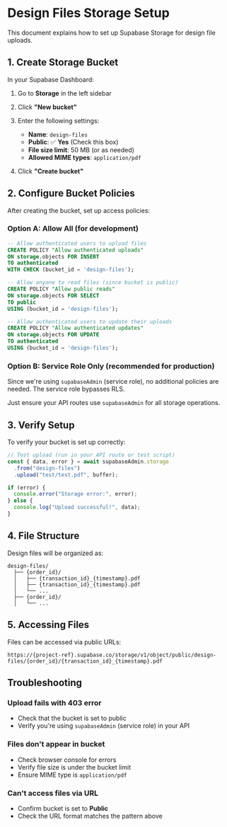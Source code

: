 # Design Files Storage Setup

This document explains how to set up Supabase Storage for design file uploads.

## 1. Create Storage Bucket

In your Supabase Dashboard:

1. Go to **Storage** in the left sidebar
2. Click **"New bucket"**
3. Enter the following settings:

   - **Name**: `design-files`
   - **Public**: ✅ **Yes** (Check this box)
   - **File size limit**: 50 MB (or as needed)
   - **Allowed MIME types**: `application/pdf`

4. Click **"Create bucket"**

## 2. Configure Bucket Policies

After creating the bucket, set up access policies:

### Option A: Allow All (for development)

```sql
-- Allow authenticated users to upload files
CREATE POLICY "Allow authenticated uploads"
ON storage.objects FOR INSERT
TO authenticated
WITH CHECK (bucket_id = 'design-files');

-- Allow anyone to read files (since bucket is public)
CREATE POLICY "Allow public reads"
ON storage.objects FOR SELECT
TO public
USING (bucket_id = 'design-files');

-- Allow authenticated users to update their uploads
CREATE POLICY "Allow authenticated updates"
ON storage.objects FOR UPDATE
TO authenticated
USING (bucket_id = 'design-files');
```

### Option B: Service Role Only (recommended for production)

Since we're using `supabaseAdmin` (service role), no additional policies are needed. The service role bypasses RLS.

Just ensure your API routes use `supabaseAdmin` for all storage operations.

## 3. Verify Setup

To verify your bucket is set up correctly:

```javascript
// Test upload (run in your API route or test script)
const { data, error } = await supabaseAdmin.storage
  .from("design-files")
  .upload("test/test.pdf", buffer);

if (error) {
  console.error("Storage error:", error);
} else {
  console.log("Upload successful!", data);
}
```

## 4. File Structure

Design files will be organized as:

```
design-files/
  ├── {order_id}/
  │   ├── {transaction_id}_{timestamp}.pdf
  │   ├── {transaction_id}_{timestamp}.pdf
  │   └── ...
  ├── {order_id}/
  │   └── ...
```

## 5. Accessing Files

Files can be accessed via public URLs:

```
https://{project-ref}.supabase.co/storage/v1/object/public/design-files/{order_id}/{transaction_id}_{timestamp}.pdf
```

## Troubleshooting

### Upload fails with 403 error

- Check that the bucket is set to public
- Verify you're using `supabaseAdmin` (service role) in your API

### Files don't appear in bucket

- Check browser console for errors
- Verify file size is under the bucket limit
- Ensure MIME type is `application/pdf`

### Can't access files via URL

- Confirm bucket is set to **Public**
- Check the URL format matches the pattern above

